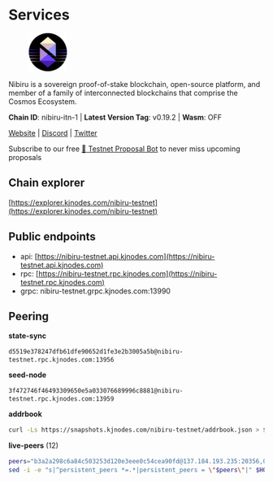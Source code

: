 # Services

<figure><img src="https://raw.githubusercontent.com/kj89/cosmos-images/main/logos/nibiru.png" alt=""><figcaption></figcaption></figure>

Nibiru is a sovereign proof-of-stake blockchain, open-source platform,  and member of a family of interconnected blockchains that comprise the Cosmos Ecosystem.

**Chain ID**: nibiru-itn-1 | **Latest Version Tag**: v0.19.2 | **Wasm**: OFF

[Website](https://nibiru.fi) | [Discord](https://discord.gg/nibirufi) | [Twitter](https://twitter.com/NibiruChain)



Subscribe to our free [🤖 Testnet Proposal Bot](https://t.me/kjnodes_testnet_proposal_bot) to never miss upcoming proposals


## Chain explorer
[https://explorer.kjnodes.com/nibiru-testnet](https://explorer.kjnodes.com/nibiru-testnet)

## Public endpoints

* api: [https://nibiru-testnet.api.kjnodes.com](https://nibiru-testnet.api.kjnodes.com)
* rpc: [https://nibiru-testnet.rpc.kjnodes.com](https://nibiru-testnet.rpc.kjnodes.com)
* grpc: nibiru-testnet.grpc.kjnodes.com:13990

## Peering

**state-sync**

```text
d5519e378247dfb61dfe90652d1fe3e2b3005a5b@nibiru-testnet.rpc.kjnodes.com:13956
```

**seed-node**

```text
3f472746f46493309650e5a033076689996c8881@nibiru-testnet.rpc.kjnodes.com:13959
```

**addrbook**
```bash
curl -Ls https://snapshots.kjnodes.com/nibiru-testnet/addrbook.json > $HOME/.nibid/config/addrbook.json
```

**live-peers** (12)
```bash
peers="b3a2a298c6a84c503253d120e3eee0c54cea90fd@137.184.193.235:20356,0faa013496da308cf091099bb736f512f17ab380@185.144.99.55:26656,01dfe6c993e034169d5e69116e64587fdaf0c2f1@93.183.208.67:26656,aa882f345fd3febd66f0693d4525a537bdaa35ec@194.233.67.92:26656,ba4533a60790009033673e66a53e53fc5db436e4@93.183.208.83:26656,05b0e8da493f0be9fd94350da52fb59c54cc897f@161.97.150.23:26656,d5519e378247dfb61dfe90652d1fe3e2b3005a5b@65.109.68.190:13956,4e6bfe976a1f43c2368a8ec59a8716138b46227d@43.155.106.215:26656,e08089921baf39382920a4028db9e5eebd82f3d7@142.132.199.236:21656,b9f203a7d45a2a2766ff144ea9cc680987886772@85.239.242.186:26656,04c7b4c7b1ca40e04e767925c08846d2951f5425@34.23.168.27:26656,03833de20845507fd9c6d2ac1797d28ef4528b0c@109.123.252.252:26656"
sed -i -e "s|^persistent_peers *=.*|persistent_peers = \"$peers\"|" $HOME/.nibid/config/config.toml
```

